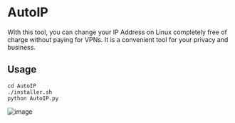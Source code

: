 # **AutoIP**
With this tool, you can change your IP Address on Linux completely free of charge without paying for VPNs. It is a convenient tool for your privacy and business.

## Usage
```
cd AutoIP
./installer.sh
python AutoIP.py
```

![image](https://github.com/R4D0X/AutoIP/assets/30147008/1162b9a2-c617-46ee-a3d4-3a34476958b5)
